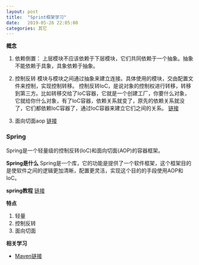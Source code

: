 ```yaml
---
layout: post
title:  "Sprint框架学习"
date:   2019-05-26 22:05:00
categories: 其它
---
```


**概念**
1. 依赖倒置：
上层模块不应该依赖于下层模块，它们共同依赖于一个抽象。抽象不能依赖于具象，具象依赖于抽象。

2. 控制反转
模块与模块之间通过抽象来建立连接。具体使用的模块，交由配置文件来控制，实现控制转移。
控制反转IoC，是说对象的控制权进行转移，转移到第三方。比如转移交给了IoC容器，它就是一个创建工厂，你要什么对象，它就给你什么对象，有了IoC容器，依赖关系就变了，原先的依赖关系就没了，它们都依赖IoC容器了，通过IoC容器来建立它们之间的关系。
[链接](https://www.cnblogs.com/Mr-Rocker/p/7721824.html)

3. 面向切面aop
[链接](https://www.cnblogs.com/Wolfmanlq/p/6036019.html)


### Spring
Spring是一个轻量级的控制反转(IoC)和面向切面(AOP)的容器框架。

**Spring是什么**
Spring是一个库，它的功能是提供了一个软件框架，这个框架目的是使软件之间的逻辑更加清晰，配置更灵活，实现这个目的的手段使用AOP和IoC。

**spring教程**
[链接](https://www.yiibai.com/spring/spring-tutorial-for-beginners.html)

**特点**
1. 轻量
2. 控制反转
3. 面向切面

**相关学习**
* [Maven链接](https://www.yiibai.com/maven/)
